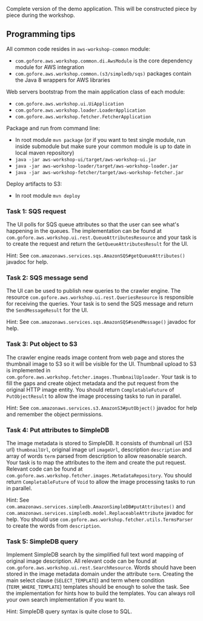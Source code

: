 Complete version of the demo application. This will be constructed piece by piece during the workshop.


## Programming tips

All common code resides in `aws-workshop-common` module:
- `com.gofore.aws.workshop.common.di.AwsModule` is the core dependency module for AWS integration
- `com.gofore.aws.workshop.common.(s3/simpledb/sqs)` packages contain the Java 8 wrappers for AWS libraries

Web servers bootstrap from the main application class of each module:
- `com.gofore.aws.workshop.ui.UiApplication`
- `com.gofore.aws.workshop.loader.LoaderApplication`
- `com.gofore.aws.workshop.fetcher.FetcherApplication`

Package and run from command line:
- In root module `mvn package` (or if you want to test single module, run inside submodule but make sure your common module is up to date in local maven repository)
- `java -jar aws-workshop-ui/target/aws-workshop-ui.jar`
- `java -jar aws-workshop-loader/target/aws-workshop-loader.jar`
- `java -jar aws-workshop-fetcher/target/aws-workshop-fetcher.jar`

Deploy artifacts to S3:
- In root module `mvn deploy`


### Task 1: SQS request

The UI polls for SQS queue attributes so that the user can see what's happening in the queues. The implementation can be found at `com.gofore.aws.workshop.ui.rest.QueueAttributesResource` and your task is to create the request and return the `GetQueueAttributesResult` for the UI.

Hint: See `com.amazonaws.services.sqs.AmazonSQS#getQueueAttributes()` javadoc for help.


### Task 2: SQS message send

The UI can be used to publish new queries to the crawler engine. The resource `com.gofore.aws.workshop.ui.rest.QueriesResource` is responsible for receiving the queries. Your task is to send the SQS message and return the `SendMessageResult` for the UI.

Hint: See `com.amazonaws.services.sqs.AmazonSQS#sendMessage()` javadoc for help.


### Task 3: Put object to S3

The crawler engine reads image content from web page and stores the thumbnail image to S3 so it will be visible for the UI. Thumbnail upload to S3 is implemented in `com.gofore.aws.workshop.fetcher.images.ThumbnailUploader`. Your task is to fill the gaps and create object metadata and the put request from the original HTTP image entity. You should return `CompletableFuture` of `PutObjectResult` to allow the image processing tasks to run in parallel.

Hint: See `com.amazonaws.services.s3.AmazonS3#putObject()` javadoc for help and remember the object permissions.


### Task 4: Put attributes to SimpleDB

The image metadata is stored to SimpleDB. It consists of thumbnail url (S3 url) `thumbnailUrl`, original image url `imageUrl`, description `description` and array of words `term` parsed from description to allow reasonable search. Your task is to map the attributes to the item and create the put request. Relevant code can be found at `com.gofore.aws.workshop.fetcher.images.MetadataRepository`. You should return `CompletableFuture` of `Void` to allow the image processing tasks to run in parallel.

Hint: See `com.amazonaws.services.simpledb.AmazonSimpleDB#putAttributes()` and `com.amazonaws.services.simpledb.model.ReplaceableAttribute` javadoc for help. You should use `com.gofore.aws.workshop.fetcher.utils.TermsParser` to create the words from `description`.


### Task 5: SimpleDB query

Implement SimpleDB search by the simplified full text word mapping of original image description. All relevant code can be found at `com.gofore.aws.workshop.ui.rest.SearchResource`. Words should have been stored in the image metadata domain under the attribute `term`. Creating the main select clause (`SELECT_TEMPLATE`) and term where condition (`TERM_WHERE_TEMPLATE`) templates should be enough to solve the task. See the implementation for hints how to build the templates. You can always roll your own search implementation if you want to.

Hint: SimpleDB query syntax is quite close to SQL.
